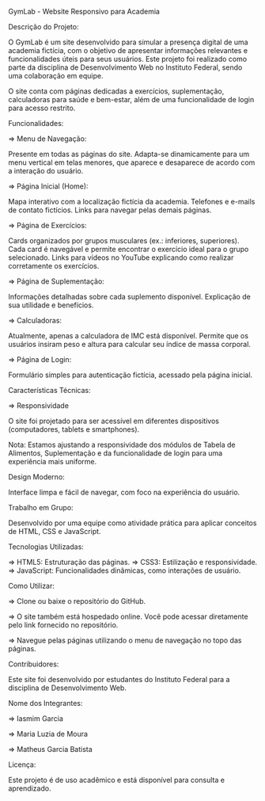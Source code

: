 GymLab - Website Responsivo para Academia


Descrição do Projeto:

O GymLab é um site desenvolvido para simular a presença digital de uma academia fictícia, com o objetivo de apresentar informações relevantes e funcionalidades úteis para seus usuários. Este projeto foi realizado como parte da disciplina de Desenvolvimento Web no Instituto Federal, sendo uma colaboração em equipe.

O site conta com páginas dedicadas a exercícios, suplementação, calculadoras para saúde e bem-estar, além de uma funcionalidade de login para acesso restrito.


Funcionalidades:

=> Menu de Navegação: 

Presente em todas as páginas do site.
Adapta-se dinamicamente para um menu vertical em telas menores, que aparece e desaparece de acordo com a interação do usuário.

=> Página Inicial (Home): 

Mapa interativo com a localização fictícia da academia.
Telefones e e-mails de contato fictícios.
Links para navegar pelas demais páginas.

=> Página de Exercícios: 

Cards organizados por grupos musculares (ex.: inferiores, superiores).
Cada card é navegável e permite encontrar o exercício ideal para o grupo selecionado.
Links para vídeos no YouTube explicando como realizar corretamente os exercícios.

=> Página de Suplementação: 

Informações detalhadas sobre cada suplemento disponível.
Explicação de sua utilidade e benefícios.

=> Calculadoras: 

Atualmente, apenas a calculadora de IMC está disponível.
Permite que os usuários insiram peso e altura para calcular seu índice de massa corporal.

=> Página de Login: 

Formulário simples para autenticação fictícia, acessado pela página inicial.


Características Técnicas:

=> Responsividade

O site foi projetado para ser acessível em diferentes dispositivos (computadores, tablets e smartphones).


Nota: Estamos ajustando a responsividade dos módulos de Tabela de Alimentos, Suplementação e da funcionalidade de login para uma experiência mais uniforme.


Design Moderno:

Interface limpa e fácil de navegar, com foco na experiência do usuário.


Trabalho em Grupo:

Desenvolvido por uma equipe como atividade prática para aplicar conceitos de HTML, CSS e JavaScript.


Tecnologias Utilizadas:

=> HTML5: Estruturação das páginas.
=> CSS3: Estilização e responsividade.
=> JavaScript: Funcionalidades dinâmicas, como interações de usuário.


Como Utilizar:

=> Clone ou baixe o repositório do GitHub.

=> O site também está hospedado online. Você pode acessar diretamente pelo link fornecido no repositório.

=> Navegue pelas páginas utilizando o menu de navegação no topo das páginas.


Contribuidores:

Este site foi desenvolvido por estudantes do Instituto Federal para a disciplina de Desenvolvimento Web.


Nome dos Integrantes:

=> Iasmim Garcia

=> Maria Luzia de Moura

=> Matheus Garcia Batista


Licença:

Este projeto é de uso acadêmico e está disponível para consulta e aprendizado.
